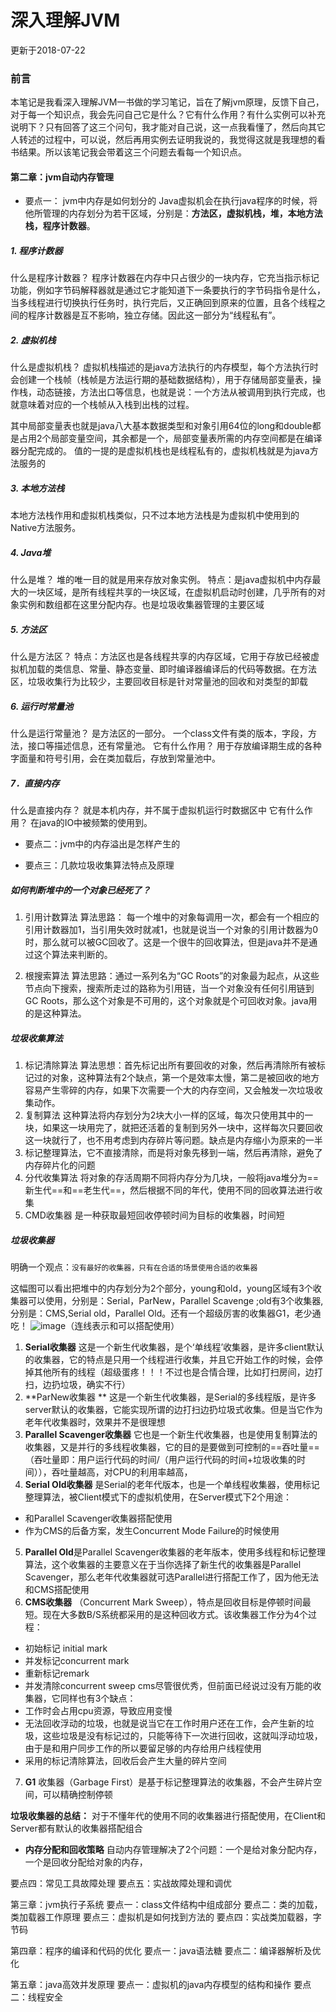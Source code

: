 
# 深入理解JVM

更新于2018-07-22

### 前言
本笔记是我看深入理解JVM一书做的学习笔记，旨在了解jvm原理，反馈下自己，对于每一个知识点，我会先问自己它是什么？它有什么作用？有什么实例可以补充说明下？只有回答了这三个问句，我才能对自己说，这一点我看懂了，然后向其它人转述的过程中，可以说，然后再用实例去证明我说的，我觉得这就是我理想的看书结果。所以该笔记我会带着这三个问题去看每一个知识点。

#### 第二章：jvm自动内存管理
* 要点一：
jvm中内存是如何划分的
	Java虚拟机会在执行java程序的时候，将他所管理的内存划分为若干区域，分别是：**方法区，虚拟机栈，堆，本地方法栈，程序计数器**。
#####  1.	程序计数器
什么是程序计数器？
程序计数器在内存中只占很少的一块内存，它充当指示标记功能，例如字节码解释器就是通过它才能知道下一条要执行的字节码指令是什么，当多线程进行切换执行任务时，执行完后，又正确回到原来的位置，且各个线程之间的程序计数器是互不影响，独立存储。因此这一部分为“线程私有”。

##### 2.	虚拟机栈
什么是虚拟机栈？
虚拟机栈描述的是java方法执行的内存模型，每个方法执行时会创建一个栈帧（栈帧是方法运行期的基础数据结构），用于存储局部变量表，操作栈，动态链接，方法出口等信息，也就是说：一个方法从被调用到执行完成，也就意味着对应的一个栈帧从入栈到出栈的过程。

其中局部变量表也就是java八大基本数据类型和对象引用64位的long和double都是占用2个局部变量空间，其余都是一个，局部变量表所需的内存空间都是在编译器分配完成的。
值的一提的是虚拟机栈也是线程私有的，虚拟机栈就是为java方法服务的

 ##### 3.  本地方法栈
本地方法栈作用和虚拟机栈类似，只不过本地方法栈是为虚拟机中使用到的Native方法服务。

##### 4.	Java堆
什么是堆？
	堆的唯一目的就是用来存放对象实例。
特点：是java虚拟机中内存最大的一块区域，是所有线程共享的一块区域，在虚拟机启动时创建，几乎所有的对象实例和数组都在这里分配内存。也是垃圾收集器管理的主要区域
##### 5.	方法区
什么是方法区？
特点：方法区也是各线程共享的内存区域，它用于存放已经被虚拟机加载的类信息、常量、静态变量、即时编译器编译后的代码等数据。在方法区，垃圾收集行为比较少，主要回收目标是针对常量池的回收和对类型的卸载
##### 6.	运行时常量池
什么是运行常量池？
是方法区的一部分。
一个class文件有类的版本，字段，方法，接口等描述信息，还有常量池。
它有什么作用？
用于存放编译期生成的各种字面量和符号引用，会在类加载后，存放到常量池中。
##### 7．直接内存
什么是直接内存？
就是本机内存，并不属于虚拟机运行时数据区中
它有什么作用？
 在java的IO中被频繁的使用到。
 


* 要点二：jvm中的内存溢出是怎样产生的

* 要点三：几款垃圾收集算法特点及原理

##### 如何判断堆中的一个对象已经死了？
1. 引用计数算法
算法思路：
    每一个堆中的对象每调用一次，都会有一个相应的引用计数器加1，当引用失效时就减1，也就是说当一个对象的引用计数器为0时，那么就可以被GC回收了。这是一个很牛的回收算法，但是java并不是通过这个算法来判断的。

2. 根搜索算法
算法思路：通过一系列名为“GC Roots”的对象最为起点，从这些节点向下搜索，搜索所走过的路称为引用链，当一个对象没有任何引用链到GC Roots，那么这个对象是不可用的，这个对象就是个可回收对象。java用的是这种算法。

##### 垃圾收集算法
1. 标记清除算法
算法思想：首先标记出所有要回收的对象，然后再清除所有被标记过的对象，这种算法有2个缺点，第一个是效率太慢，第二是被回收的地方容易产生零碎的内存，如果下次需要一个大的内存空间，又会触发一次垃圾收集动作。
2. 复制算法  这种算法将内存划分为2块大小一样的区域，每次只使用其中的一块，如果这一块用完了，就把还活着的复制到另外一块中，这样每次只要回收这一块就行了，也不用考虑到内存碎片等问题。缺点是内存缩小为原来的一半
3. 标记整理算法，它不直接清除，而是将对象先移到一端，然后再清除，避免了内存碎片化的问题
4. 分代收集算法
将对象的存活周期不同将内存分为几块，一般将java堆分为==新生代==和==老生代==，然后根据不同的年代，使用不同的回收算法进行收集
5. CMD收集器 是一种获取最短回收停顿时间为目标的收集器，时间短
 
##### 垃圾收集器
 明确一个观点：`没有最好的收集器，只有在合适的场景使用合适的收集器 `

这幅图可以看出把堆中的内存划分为2个部分，young和old，young区域有3个收集器可以使用，分别是：Serial，ParNew，Parallel Scavenge ;old有3个收集器,分别是：CMS,Serial old，Parallel Old。还有一个超级厉害的收集器G1，老少通吃！
![image](http://ww3.sinaimg.cn/large/0060lm7Tly1fpq1b0j0tvj30e20d9go2.jpg)（连线表示和可以搭配使用）

1. **Serial收集器**   这是一个新生代收集器，是个‘单线程’收集器，是许多client默认的收集器，它的特点是只用一个线程进行收集，并且它开始工作的时候，会停掉其他所有的线程（超级蛋疼！！！不过也是合情合理，比如打扫房间，边打扫，边扔垃圾，确实不行）
2. **ParNew收集器 **
这是一个新生代收集器，是Serial的多线程版，是许多server默认的收集器，它能实现所谓的边打扫边扔垃圾式收集。但是当它作为老年代收集器时，效果并不是很理想
3. **Parallel Scavenger收集器** 它也是一个新生代收集器，也是使用复制算法的收集器，又是并行的多线程收集器，它的目的是要做到可控制的==吞吐量==（吞吐量即：用户运行代码的时间/（用户运行代码的时间+垃圾收集的时间）），吞吐量越高，对CPU的利用率越高，
4. **Serial Old收集器**
是Serial的老年代版本，也是一个单线程收集器，使用标记整理算法，被Client模式下的虚拟机使用，在Server模式下2个用途：
- 和Parallel Scavenger收集器搭配使用
- 作为CMS的后备方案，发生Concurrent Mode Failure的时候使用
5. **Parallel Old**是Parallel Scavenger收集器的老年版本，使用多线程和标记整理算法，这个收集器的主要意义在于当你选择了新生代的收集器是Parallel Scavenger，那么老年代收集器就可选Parallel进行搭配工作了，因为他无法和CMS搭配使用
6. **CMS收集器** （Concurrent Mark Sweep），特点是回收目标是停顿时间最短。现在大多数B/S系统都采用的是这种回收方式。该收集器工作分为4个过程：
- 初始标记 initial mark
- 并发标记concurrent mark
- 重新标记remark
- 并发清除concurrent sweep
cms尽管很优秀，但前面已经说过没有万能的收集器，它同样也有3个缺点：
- 工作时会占用cpu资源，导致应用变慢
- 无法回收浮动的垃圾，也就是说当它在工作时用户还在工作，会产生新的垃圾，这些垃圾是没有标记过的，只能等待下一次进行回收，这就叫浮动垃圾，由于是和用户同步工作的所以要留足够的内存给用户线程使用
- 采用的标记清除算法，回收后会产生大量的碎片空间
7. **G1** 收集器（Garbage First）是基于标记整理算法的收集器，不会产生碎片空间，可以精确控制停顿

**垃圾收集器的总结：**
对于不懂年代的使用不同的收集器进行搭配使用，在Client和Server都有默认的收集器搭配组合

* **内存分配和回收策略**
自动内存管理解决了2个问题：一个是给对象分配内存，一个是回收分配给对象的内存，

要点四：常见工具故障处理
要点五：实战故障处理和调优

第三章：jvm执行子系统
要点一：class文件结构中组成部分
要点二：类的加载，类加载器工作原理
要点三：虚拟机是如何找到方法的
要点四：实战类加载器，字节码

第四章：程序的编译和代码的优化
要点一：java语法糖
要点二：编译器解析及优化

第五章：java高效并发原理
要点一：虚拟机的java内存模型的结构和操作
要点二：线程安全



